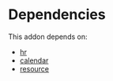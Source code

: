 # Dependencies

This addon depends on:

- [hr](https://github.com/bringout/oca-ocb-hr/tree/fd0ec9fb231394028ae822d432cba192b5602deb/odoo-bringout-oca-ocb-hr)
- [calendar](https://github.com/bringout/oca-ocb-technical/tree/c402a40a06d0be2fb22b984c2e7c0bd673fa7f80/odoo-bringout-oca-ocb-calendar)
- [resource](https://github.com/bringout/oca-ocb-core/tree/0e11bee18c8c7dd39664f7b81670e02dd0705e48/odoo-bringout-oca-ocb-resource)
